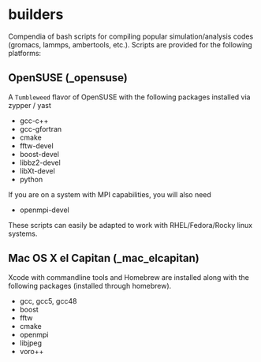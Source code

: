 # builders

Compendia of bash scripts for compiling popular simulation/analysis
codes (gromacs, lammps, ambertools, etc.). Scripts are provided for
the following platforms:

## OpenSUSE (_opensuse)
A ``Tumbleweed`` flavor of OpenSUSE with the following packages installed via
zypper / yast

* gcc-c++
* gcc-gfortran
* cmake
* fftw-devel
* boost-devel
* libbz2-devel
* libXt-devel
* python

If you are on a system with MPI capabilities, you will also need
* openmpi-devel

These scripts can easily be adapted to work with RHEL/Fedora/Rocky linux
systems.

## Mac OS X el Capitan (_mac_elcapitan)
Xcode with commandline tools and Homebrew are installed along with the
following packages (installed through homebrew).
* gcc, gcc5, gcc48
* boost
* fftw
* cmake
* openmpi
* libjpeg
* voro++



